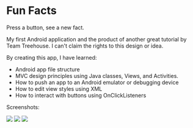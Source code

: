 # Fun Facts
Press a button, see a new fact.

My first Android application and the product of another great tutorial by Team Treehouse.
I can't claim the rights to this design or idea.

By creating this app, I have learned:
* Android app file structure
* MVC design principles using Java classes, Views, and Activities.
* How to push an app to an Android emulator or debugging device
* How to edit view styles using XML
* How to interact with buttons using OnClickListeners 

Screenshots:

<img src="http://i.imgur.com/ftC8cec.png?1" />
<img src="http://i.imgur.com/5EDIwZa.png?1" />
<img src="http://i.imgur.com/5vTdIzy.png?1" />


